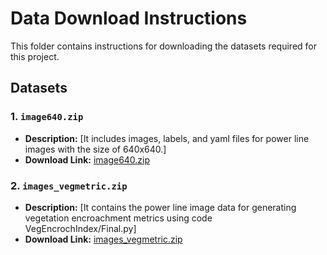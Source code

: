 # Data Download Instructions

This folder contains instructions for downloading the datasets required for this project.

## Datasets

### 1. `image640.zip`
- **Description:** [It includes images, labels, and yaml files for power line images with the size of 640x640.]
- **Download Link:** [image640.zip](https://drive.google.com/file/d/1W1UfZsbCIQWDTiSzhQjwEQkO_hrOxl8S/view?usp=drive_link)

### 2. `images_vegmetric.zip`
- **Description:** [It contains the power line image data for generating vegetation encroachment metrics using code VegEncrochIndex/Final.py]
- **Download Link:** [images_vegmetric.zip](https://drive.google.com/file/d/19xxtcgXUuCRm7JSNGakvloeHml36Do-E/view?usp=sharing)
